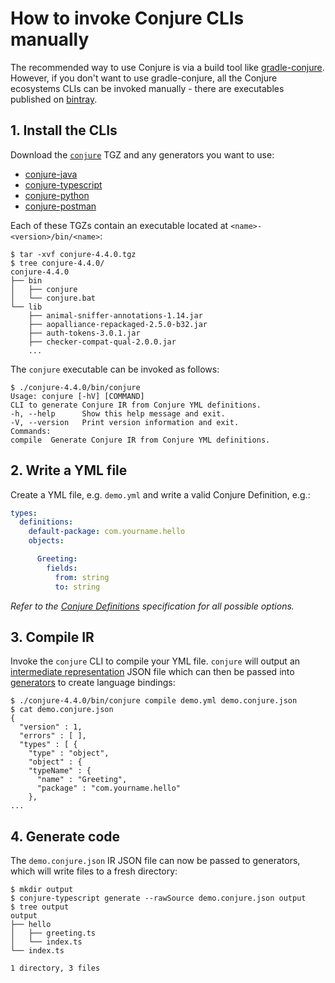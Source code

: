 # How to invoke Conjure CLIs manually
The recommended way to use Conjure is via a build tool like [gradle-conjure](https://github.com/palantir/gradle-conjure). However, if you don't want to use gradle-conjure, all the Conjure ecosystems CLIs can be invoked manually - there are executables published on [bintray](https://bintray.com/palantir/releases/conjure).

## 1. Install the CLIs

Download the [`conjure`](https://palantir.bintray.com/releases/com/palantir/conjure/conjure/) TGZ and any generators you want to use:

- [conjure-java](https://palantir.bintray.com/releases/com/palantir/conjure/java/conjure-java/)
- [conjure-typescript](https://palantir.bintray.com/releases/com/palantir/conjure/typescript/conjure-typescript/)
- [conjure-python](https://palantir.bintray.com/releases/com/palantir/conjure/python/conjure-python/)
- [conjure-postman](https://palantir.bintray.com/releases/com/palantir/conjure/postman/conjure-postman/)

Each of these TGZs contain an executable located at `<name>-<version>/bin/<name>`:

    $ tar -xvf conjure-4.4.0.tgz
    $ tree conjure-4.4.0/
    conjure-4.4.0
    ├── bin
    │   ├── conjure
    │   └── conjure.bat
    └── lib
        ├── animal-sniffer-annotations-1.14.jar
        ├── aopalliance-repackaged-2.5.0-b32.jar
        ├── auth-tokens-3.0.1.jar
        ├── checker-compat-qual-2.0.0.jar
        ...

The `conjure` executable can be invoked as follows:

    $ ./conjure-4.4.0/bin/conjure
    Usage: conjure [-hV] [COMMAND]
    CLI to generate Conjure IR from Conjure YML definitions.
    -h, --help      Show this help message and exit.
    -V, --version   Print version information and exit.
    Commands:
    compile  Generate Conjure IR from Conjure YML definitions.

## 2. Write a YML file

Create a YML file, e.g. `demo.yml` and write a valid Conjure Definition, e.g.:

```yaml
types:
  definitions:
    default-package: com.yourname.hello
    objects:

      Greeting:
        fields:
          from: string
          to: string
```

*Refer to the [Conjure Definitions](/docs/spec/conjure_definitions.md) specification for all possible options.*

## 3. Compile IR

Invoke the `conjure` CLI to compile your YML file. `conjure` will output an [intermediate representation](/docs/spec/intermediate_representation.md) JSON file which can then be passed into [generators](/readme.md#ecosystem) to create language bindings:

    $ ./conjure-4.4.0/bin/conjure compile demo.yml demo.conjure.json
    $ cat demo.conjure.json
    {
      "version" : 1,
      "errors" : [ ],
      "types" : [ {
        "type" : "object",
        "object" : {
        "typeName" : {
          "name" : "Greeting",
          "package" : "com.yourname.hello"
        },
    ...

## 4. Generate code

The `demo.conjure.json` IR JSON file can now be passed to generators, which will write files to a fresh directory:

    $ mkdir output
    $ conjure-typescript generate --rawSource demo.conjure.json output
    $ tree output
    output
    ├── hello
    │   ├── greeting.ts
    │   └── index.ts
    └── index.ts

    1 directory, 3 files
